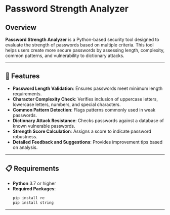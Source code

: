 # Password Strength Analyzer

## Overview
**Password Strength Analyzer** is a Python-based security tool designed to evaluate the strength of passwords based on multiple criteria. This tool helps users create more secure passwords by assessing length, complexity, common patterns, and vulnerability to dictionary attacks.

---

## 🔐 Features
- **Password Length Validation**: Ensures passwords meet minimum length requirements.
- **Character Complexity Check**: Verifies inclusion of uppercase letters, lowercase letters, numbers, and special characters.
- **Common Pattern Detection**: Flags patterns commonly used in weak passwords.
- **Dictionary Attack Resistance**: Checks passwords against a database of known vulnerable passwords.
- **Strength Score Calculation**: Assigns a score to indicate password robustness.
- **Detailed Feedback and Suggestions**: Provides improvement tips based on analysis.

---

## 📋 Requirements
- **Python** 3.7 or higher
- **Required Packages**:
  ```bash
  pip install re
  pip install string
  ```

---
